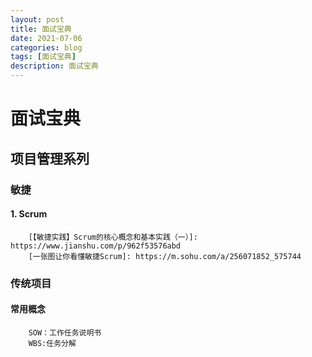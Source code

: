 ```yaml
---
layout: post
title: 面试宝典
date: 2021-07-06
categories: blog
tags: [面试宝典]
description: 面试宝典
---
```



# 面试宝典
## **项目管理系列**

### **敏捷**
#### **1. Scrum**

        [【敏捷实践】Scrum的核心概念和基本实践（一）]: https://www.jianshu.com/p/962f53576abd
        [一张图让你看懂敏捷Scrum]: https://m.sohu.com/a/256071852_575744

### **传统项目**
#### **常用概念**
        SOW：工作任务说明书
        WBS:任务分解

